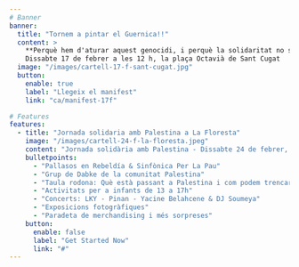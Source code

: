 ```yaml
---
# Banner
banner:
  title: "Tornem a pintar el Guernica!!"
  content: >
    **Perquè hem d'aturar aquest genocidi, i perquè la solidaritat no se censura!**<br>
    Dissabte 17 de febrer a les 12 h, la plaça Octavià de Sant Cugat
  image: "/images/cartell-17-f-sant-cugat.jpg"
  button:
    enable: true
    label: "Llegeix el manifest"
    link: "ca/manifest-17f"

# Features
features:
  - title: "Jornada solidaria amb Palestina a La Floresta"
    image: "/images/cartell-24-f-la-floresta.jpeg"
    content: "Jornada solidària amb Palestina - Dissabte 24 de febrer, de 12 a 21 h, al Casino de la Floresta"
    bulletpoints:
      - "Pallasos en Rebeldía & Sinfònica Per La Pau"
      - "Grup de Dabke de la comunitat Palestina"
      - "Taula rodona: Què està passant a Palestina i com podem trencar silencis còmplices amb el genocidi?"
      - "Activitats per a infants de 13 a 17h"
      - "Concerts: LKY - Pinan - Yacine Belahcene & DJ Soumeya"
      - "Exposicions fotogràfiques"
      - "Paradeta de merchandising i més sorpreses"
    button:
      enable: false
      label: "Get Started Now"
      link: "#"
---
```


